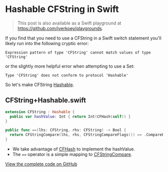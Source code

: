 # Hashable CFString in Swift

> This post is also available as a Swift playground at https://github.com/jverkoey/playgrounds.

If you find that you need to use a CFString in a Swift switch statement you'll likely run into the following cryptic error:

    Expression pattern of type 'CFString' cannot match values of type 'CFString'

or the slightly more helpful error when attempting to use a Set<CFString>:

    Type 'CFString' does not conform to protocol 'Hashable'

So let's make CFString [Hashable].

## CFString+Hashable.swift

```swift
extension CFString : Hashable {
  public var hashValue: Int { return Int(CFHash(self)) }
}

public func ==(lhs: CFString, rhs: CFString) -> Bool {
  return CFStringCompare(lhs, rhs, CFStringCompareFlags()) == .CompareEqualTo
}
```

- We take advantage of [CFHash] to implement the hashValue.
- The `==` operator is a simple mapping to [CFStringCompare].

[View the complete code on GitHub](https://gist.github.com/jverkoey/afc73edaf0f60fc180ad)

[Hashable]: http://swiftdoc.org/v2.0/protocol/Hashable/
[CFHash]: https://developer.apple.com/library/prerelease/ios/documentation/CoreFoundation/Reference/CFTypeRef/index.html#//apple_ref/c/func/CFHash
[CFStringCompare]: https://developer.apple.com/library/mac/documentation/CoreFoundation/Reference/CFStringRef/#//apple_ref/c/func/CFStringCompare
